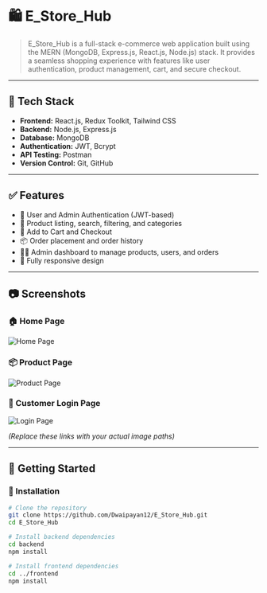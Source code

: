 # 🛍️ E_Store_Hub

> E_Store_Hub is a full-stack e-commerce web application built using the MERN (MongoDB, Express.js, React.js, Node.js) stack. It provides a seamless shopping experience with features like user authentication, product management, cart, and secure checkout.

---

## 🚀 Tech Stack

- **Frontend:** React.js, Redux Toolkit, Tailwind CSS
- **Backend:** Node.js, Express.js
- **Database:** MongoDB
- **Authentication:** JWT, Bcrypt
- **API Testing:** Postman
- **Version Control:** Git, GitHub

---

## ✅ Features

- 🔐 User and Admin Authentication (JWT-based)
- 🛒 Product listing, search, filtering, and categories
- 🧺 Add to Cart and Checkout
- 📦 Order placement and order history
- 🧑‍💼 Admin dashboard to manage products, users, and orders
- 📱 Fully responsive design

---

## 📷 Screenshots

### 🏠 Home Page
![Home Page](https://github.com/Dwaipayan12/E_Store_Hub/blob/main/assets/home-page.png?raw=true)

### 📦 Product Page
![Product Page](https://github.com/Dwaipayan12/E_Store_Hub/blob/main/assets/product-page.png?raw=true)

### 🔐 Customer Login Page
![Login Page](https://github.com/Dwaipayan12/E_Store_Hub/blob/main/assets/seller.jpg?raw=true)

*(Replace these links with your actual image paths)*

---

## 📁 Getting Started

### 🔧 Installation

```bash
# Clone the repository
git clone https://github.com/Dwaipayan12/E_Store_Hub.git
cd E_Store_Hub

# Install backend dependencies
cd backend
npm install

# Install frontend dependencies
cd ../frontend
npm install



